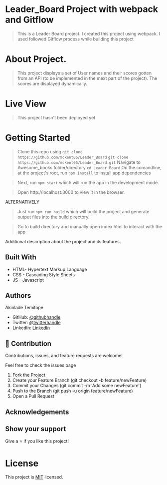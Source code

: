 # Leader_Board Project with webpack and Gitflow

> This is a Leader Board project.
> I created this project using webpack.
> I used followed Gitflow process while building this project

# About Project.
> This project displays a set of User names and their scores gotten from an API (to be implemented in the mext part of the project).
> The scores are displayed dynamically.


# Live View
> This project hasn't been deployed yet

# Getting Started

> Clone this repo using ```git clone https://github.com/mckent05/Leader_Board```
 ```git clone https://github.com/mckent05/Leader_Board.git```
> Navigate to Awesome_books folder/directory
  ```cd Leader_Board```
> On the comandline, at the project's root, run ```npm install``` to install app dependencies

> Next, run ```npm start``` which will run the app in the development mode.

> Open http://localhost:3000 to view it in the browser.

ALTERNATIVELY

> Just run ```npm run build``` which will build the project and generate output files into the build directory.

> Go to build directory and manually open index.html to interact with the app


Additional description about the project and its features.

## Built With

- HTML- Hypertext Markup Language
- CSS - Cascading Style Sheets
- JS - Javascript

## Authors
Akinlade Temitope

- GitHub: [@githubhandle](https://github.com/mckent05)
- Twitter: [@twitterhandle](https://twitter.com/mckent05)
- LinkedIn: [LinkedIn](https://linkedin.com/in/AkinladeTemitope)

## 🤝 Contribution

Contributions, issues, and feature requests are welcome!

Feel free to check the issues page

1. Fork the Project
2. Create your Feature Branch (git checkout -b feature/newFeature)
3. Commit your Changes (git commit -m 'Add some newFeature')
4. Push to the Branch (git push -u origin feature/newFeature)
5. Open a Pull Request

## Acknowledgements


## Show your support

Give a ⭐️ if you like this project!

# License
This project is [MIT](./MIT.md) licensed.

